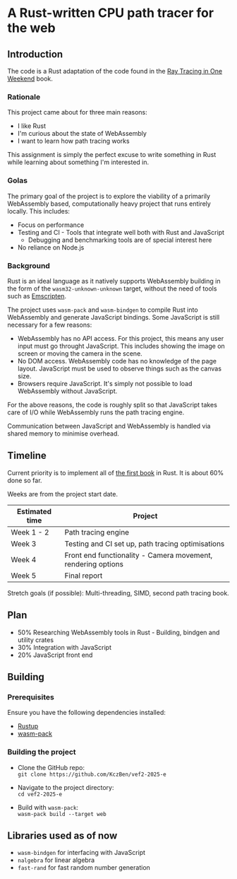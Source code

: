 # A Rust-written CPU path tracer for the web

## Introduction
The code is a Rust adaptation of the code found in the [Ray Tracing in One Weekend](https://raytracing.github.io/) book.

### Rationale
This project came about for three main reasons:
* I like Rust
* I'm curious about the state of WebAssembly
* I want to learn how path tracing works

This assignment is simply the perfect excuse to write something in Rust while learning about something I'm interested in. 

### Golas
The primary goal of the project is to explore the viability of a primarily WebAssembly based, computationally heavy project that runs entirely locally. This includes:
* Focus on performance
* Testing and CI - Tools that integrate well both with Rust and JavaScript
    * Debugging and benchmarking tools are of special interest here
* No reliance on Node.js

### Background
Rust is an ideal language as it natively supports WebAssembly building in the form of the `wasm32-unknown-unknown` target, without the need of tools such as [Emscripten](https://github.com/emscripten-core/emscripten).

The project uses `wasm-pack` and `wasm-bindgen` to compile Rust into WebAssembly and generate JavaScript bindings. Some JavaScript is still necessary for a few reasons:
* WebAssembly has no API access. For this project, this means any user input must go throught JavaScript. This includes showing the image on screen or moving the camera in the scene.
* No DOM access. WebAssembly code has no knowledge of the page layout. JavaScript must be used to observe things such as the canvas size.
* Browsers require JavaScript. It's simply not possible to load WebAssembly without JavaScript.

For the above reasons, the code is roughly split so that JavaScript takes care of I/O while WebAssembly runs the path tracing engine.

Communication between JavaScript and WebAssembly is handled via shared memory to minimise overhead.

## Timeline
Current priority is to implement all of [the first book](https://raytracing.github.io/books/RayTracingInOneWeekend.html) in Rust. It is about 60% done so far.

Weeks are from the project start date.

| Estimated time | Project |
| -------------- | --------|
| Week 1 - 2 | Path tracing engine |
| Week 3 | Testing and CI set up, path tracing optimisations |
| Week 4 | Front end functionality - Camera movement, rendering options |
| Week 5 | Final report |

Stretch goals (if possible): Multi-threading, SIMD, second path tracing book.
## Plan
* 50% Researching WebAssembly tools in Rust - Building, bindgen and utility crates
* 30% Integration with JavaScript
* 20% JavaScript front end

## Building
### Prerequisites
Ensure you have the following dependencies installed:
* [Rustup](https://www.rust-lang.org/tools/install)
* [wasm-pack](https://github.com/rustwasm/wasm-bindgen)

### Building the project
* Clone the GitHub repo:\
`git clone https://github.com/KczBen/vef2-2025-e`

* Navigate to the project directory:\
`cd vef2-2025-e`

* Build with `wasm-pack`:\
`wasm-pack build --target web`

## Libraries used as of now
* `wasm-bindgen` for interfacing with JavaScript
* `nalgebra` for linear algebra
* `fast-rand` for fast random number generation
